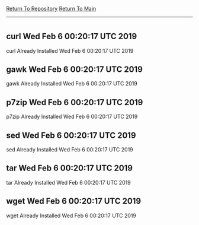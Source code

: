 [Return To Repository](https://github.com/deathbybandaid/piholeparser/)
[Return To Main](https://github.com/deathbybandaid/piholeparser/blob/master/RecentRunLogs/Mainlog.md)
____________________________________
# 
## curl Wed Feb 6 00:20:17 UTC 2019
curl Already Installed Wed Feb 6 00:20:17 UTC 2019
## gawk Wed Feb 6 00:20:17 UTC 2019
gawk Already Installed Wed Feb 6 00:20:17 UTC 2019
## p7zip Wed Feb 6 00:20:17 UTC 2019
p7zip Already Installed Wed Feb 6 00:20:17 UTC 2019
## sed Wed Feb 6 00:20:17 UTC 2019
sed Already Installed Wed Feb 6 00:20:17 UTC 2019
## tar Wed Feb 6 00:20:17 UTC 2019
tar Already Installed Wed Feb 6 00:20:17 UTC 2019
## wget Wed Feb 6 00:20:17 UTC 2019
wget Already Installed Wed Feb 6 00:20:17 UTC 2019
